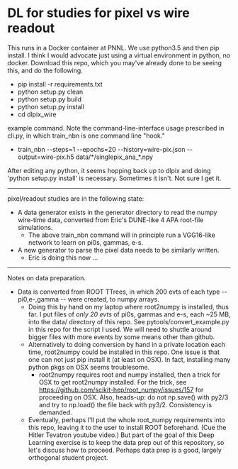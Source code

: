 # DL for studies for pixel vs wire readout

This runs in a Docker container at PNNL. We use python3.5 and then pip install.
I think I would advocate just using a virtual environment in python, no docker.
Download this repo, which you may've already done to be seeing this, and do the following.

* pip install -r requirements.txt
* python setup.py clean
* python setup.py build
* python setup.py install
* cd dlpix_wire

example command. Note the command-line-interface usage prescribed in cli.py, in which train_nbn is one command line "hook."
* train_nbn --steps=1 --epochs=20 --history=wire-pix.json --output=wire-pix.h5 data/\*/singlepix_ana_\*.npy

After editing any python, it seems hopping back up to dlpix and doing 'python setup.py install' is necessary. Sometimes it isn't.  Not sure I get it.

************************************************************************************************************************

 pixel/readout studies are in the following state:

* A data generator exists in the generator directory to read the numpy wire-time data, converted from Eric's DUNE-like 4 APA root-file simulations.
    * The above train_nbn command will in principle run a VGG16-like network to learn on pi0s, gammas, e-s.
* A new generator to parse the pixel data needs to be similarly written.
    * Eric is doing this now ...


************************************************************************************************************************

Notes on data preparation.

* Data is converted from ROOT TTrees, in which  200 evts of each type -- pi0,e-,gamma -- were created, to numpy arrays.
    * Doing this by hand on my laptop where root2numpy is installed, thus far. I put files of *only 20 evts* of pi0s, gammas and e-s, each ~25 MB, into the data/ directory of this repo.  See pytools/convert_example.py in this repo for the script I used. We will need to shuttle around bigger files with more events by some means other than github.
    * Alternatively to doing conversion by hand in a private location each time, root2numpy  could be installed in this repo. One issue is that one can not just pip install it (at least on OSX). In fact, installing many python pkgs on OSX seems troublesome.
    	* root2numpy requires root and numpy installed, then a trick for OSX to get root2numpy installed. For the trick, see https://github.com/scikit-hep/root_numpy/issues/157 for  proceeding on OSX. Also, heads-up: do not np.save() with py2/3 and try to np.load() the file back with py3/2. Consistency is demanded.
	* Eventually, perhaps I'll put the whole root_numpy requirements into this repo, leaving it to the user to install ROOT beforehand. (Cue the Hitler Tevatron youtube video.) But part of the goal of this Deep Learning exercise is to keep the data prep out of this repository, so let's discuss how to proceed. Perhaps data prep is a good, largely orthogonal student project.

	    
